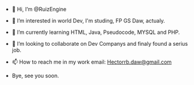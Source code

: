 - 👋 Hi, I’m @RuizEngine
- 👀 I’m interested in world Dev, I'm studing, FP GS Daw, actualy. 
- 🌱 I’m currently learning HTML, Java, Pseudocode, MYSQL and PHP.
- 💞️ I’m looking to collaborate on Dev Companys and finaly found a serius job.
- 📫 How to reach me in my work email: Hectorrb.daw@gmail.com

- Bye, see you soon.

